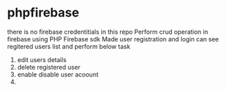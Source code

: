 # phpfirebase
there is no firebase credentitials in this repo
Perform crud operation in firebase using PHP Firebase sdk 
Made user registration and login 
can see regitered users list and perform below task
1. edit users details 
2. delete registered user
3. enable disable user acoount
4. 
